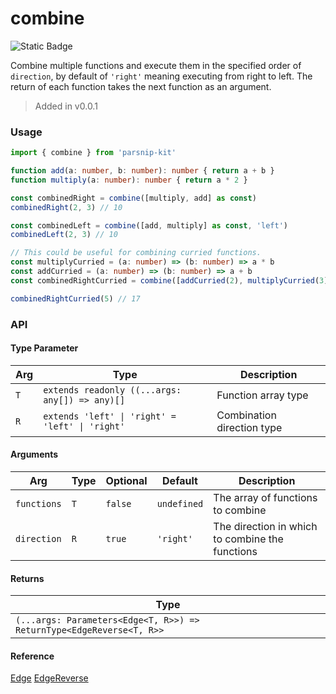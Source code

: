 # combine
![Static Badge](https://img.shields.io/badge/Coverage-100.00%-FF8C00)
      
Combine multiple functions and execute them in the specified order of `direction`, by default of `'right'` meaning executing from right to left. The return of each function takes the next function as an argument.

> Added in v0.0.1



### Usage

```typescript
import { combine } from 'parsnip-kit'

function add(a: number, b: number): number { return a + b }
function multiply(a: number): number { return a * 2 }

const combinedRight = combine([multiply, add] as const)
combinedRight(2, 3) // 10

const combinedLeft = combine([add, multiply] as const, 'left')
combinedLeft(2, 3) // 10

// This could be useful for combining curried functions.
const multiplyCurried = (a: number) => (b: number) => a * b
const addCurried = (a: number) => (b: number) => a + b
const combinedRightCurried = combine([addCurried(2), multiplyCurried(3)] as const)

combinedRightCurried(5) // 17
```


### API

#### Type Parameter

| Arg | Type | Description |
| --- | --- | --- |
| `T` | `extends readonly ((...args: any[]) => any)[]` | Function array type |
| `R` | `extends 'left' \| 'right' = 'left' \| 'right'` | Combination direction type |

#### Arguments

| Arg | Type | Optional | Default | Description |
| --- | --- | --- | --- | --- |
| `functions` | `T` | `false` | `undefined` | The array of functions to combine |
| `direction` | `R` | `true` | `'right'` | The direction in which to combine the functions |

#### Returns

| Type |
| ---  |
| `(...args: Parameters<Edge<T, R>>) => ReturnType<EdgeReverse<T, R>>`  |

#### Reference

[Edge](../common/types#edge) [EdgeReverse](../common/types#edgereverse)
